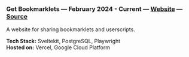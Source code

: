 ### Get Bookmarklets — February 2024 - Current — [Website](https://getbookmarklets.com/) — [Source](https://github.com/madacol/getbookmarklets)

A website for sharing bookmarklets and userscripts.

**Tech Stack:** Sveltekit, PostgreSQL, Playwright\
**Hosted on:** Vercel, Google Cloud Platform
